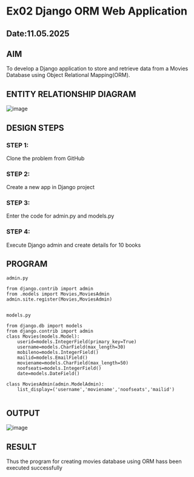 # Ex02 Django ORM Web Application
## Date:11.05.2025

## AIM
To develop a Django application to store and retrieve data from a Movies Database using Object Relational Mapping(ORM).
## ENTITY RELATIONSHIP DIAGRAM 
![image](https://github.com/user-attachments/assets/dfe91e90-3c58-4353-b5fc-d3b66c2b139d)


## DESIGN STEPS

### STEP 1:
Clone the problem from GitHub

### STEP 2:
Create a new app in Django project

### STEP 3:
Enter the code for admin.py and models.py

### STEP 4:
Execute Django admin and create details for 10 books

## PROGRAM
```
admin.py

from django.contrib import admin
from .models import Movies,MoviesAdmin
admin.site.register(Movies,MoviesAdmin)


models.py

from django.db import models
from django.contrib import admin
class Movies(models.Model):
    userid=models.IntegerField(primary_key=True)
    username=models.CharField(max_length=30)
    mobileno=models.IntegerField()
    mailid=models.EmailField()
    moviename=models.CharField(max_length=50)
    noofseats=models.IntegerField()
    date=models.DateField()

class MoviesAdmin(admin.ModelAdmin):
    list_display=('username','moviename','noofseats','mailid')
    
```


## OUTPUT
![image](https://github.com/user-attachments/assets/08b48636-6973-4d58-8427-c32afd26376b)




## RESULT
Thus the program for creating movies database using ORM hass been executed successfully
